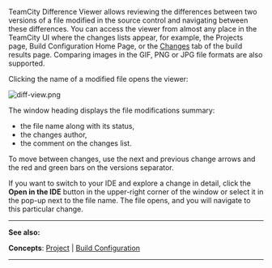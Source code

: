 [//]: # (title: Difference Viewer)
[//]: # (auxiliary-id: Difference Viewer)
TeamCity Difference Viewer allows reviewing the differences between two versions of a file modified in the source control and navigating between these differences. You can access the viewer from almost any place in the TeamCity UI where the changes lists appear, for example, the Projects page, Build Configuration Home Page, or the [Changes](working-with-build-results.md#Changes) tab of the build results page. Comparing images in the GIF, PNG or JPG file formats are also supported.

Clicking the name of a modified file opens the viewer:

![diff-view.png](diff-view.png)

The window heading displays the file modifications summary:
* the file name along with its status,
* the changes author,
* the comment on the changes list.   

To move between changes, use the next and previous change arrows and the red and green bars on the versions separator.

If you want to switch to your IDE and explore a change in detail, click the __Open in the IDE__ button in the upper\-right corner of the window or select it in the pop\-up next to the file name. The file opens, and you will navigate to this particular change.

 __  __


__See also:__

__Concepts__: [Project](project.md) | [Build Configuration](build-configuration.md)

__ __